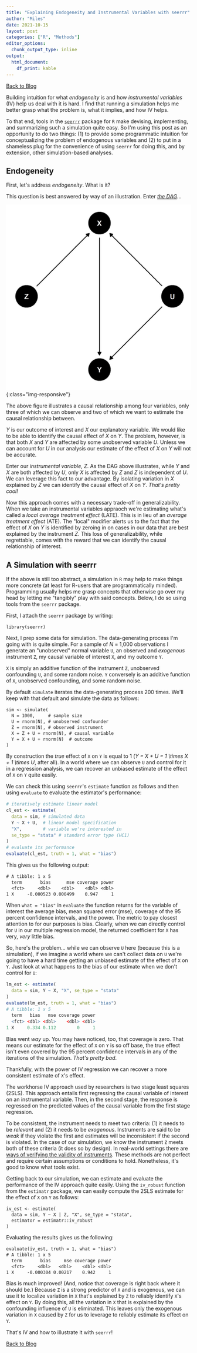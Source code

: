 ```yaml
---
title: "Explaining Endogeneity and Instrumental Variables with seerrr"
author: "Miles"
date: 2021-10-15
layout: post
categories: ["R", "Methods"]
editor_options: 
  chunk_output_type: inline
output: 
  html_document: 
    df_print: kable
---
```


[Back to Blog](https://milesdwilliams15.github.io/blog/)

Building intuition for what *endogeneity* is and how *instrumental variables* (IV) help us deal with it is hard. I find that running a simulation helps me better grasp what the problem is, what it implies, and how IV helps.

To that end, tools in the [`seerrr`](https://github.com/milesdwilliams15/seerrr) package for `R` make devising, implementing, and summarizing such a simulation quite easy. So I'm using this post as an opportunity to do two things: (1) to provide some programmatic intuition for conceptualizing the problem of endogenous variables and (2) to put in a shameless plug for the convenience of using `seerrr` for doing this, and by extension, other simulation-based analyses.


## Endogeneity

First, let's address *endogeneity*. What is it? 

This question is best answered by way of an illustration. Enter [*the DAG*](https://en.wikipedia.org/wiki/Directed_acyclic_graph)...

![](/assets/images/a-dag.jpg){:class="img-responsive"}

The above figure illustrates a causal relationship among four variables, only three of which we can observe and two of which we want to estimate the causal relationship between. 

*Y* is our outcome of interest and *X* our explanatory variable. We would like to be able to identify the causal effect of *X* on *Y*. The problem, however, is that both *X* and *Y* are affected by some unobserved variable *U*. Unless we can account for *U* in our analysis our estimate of the effect of *X* on *Y* will not be accurate.

Enter our *instrumental variable*, *Z*. As the DAG above illustrates, while *Y* and *X* are both affected by *U*, only *X* is affected by *Z* and *Z* is independent of *U*. We can leverage this fact to our advantage. By isolating variation in *X* explained by *Z* we can identify the causal effect of *X* on *Y*. *That's pretty cool!*

Now this approach comes with a necessary trade-off in generalizability. When we take an instrumental variables appraoch we're estimating what's called a *local average treatment effect* (LATE). This is in lieu of an *average treatment effect* (ATE). The "local" modifier alerts us to the fact that the effect of *X* on *Y* is identified by zeroing in on cases in our data that are best explained by the instrument *Z*. This loss of generalizability, while regrettable, comes with the reward that we can identify the causal relationship of interest.


## A Simulation with seerrr

If the above is still too abstract, a simulation in `R` may help to make things more concrete (at least for R-users that are programmatically minded). Programming usually helps me grasp concepts that otherwise go over my head by letting me "tangibly" play with said concepts. Below, I do so using tools from the `seerrr` package.

First, I attach the `seerrr` package by writing:

```{R}
library(seerrr) 
```

Next, I prep some data for simulation. The data-generating process I'm going with is quite simple. For a sample of *N* = 1,000 observations I generate an "unobserved" normal variable `U`, an observed and *exogenous* instrument `Z`, my causal variable of interest `X`, and my outcome `Y`. 

`X` is simply an additive function of the instrument `Z`, unobserved confounding `U`, and some random noise. `Y` conversely is an additive function of `X`, unobserved confounding, and some random noise.

By default `simulate` iterates the data-generating process 200 times. We'll keep with that default and simulate the data as follows:

```{R}
sim <- simulate(
  N = 1000,     # sample size
  U = rnorm(N), # unobserved confounder
  Z = rnorm(N), # observed instrument
  X = Z + U + rnorm(N), # causal variable
  Y = X + U + rnorm(N)  # outcome
)
```

By construction the *true* effect of `X` on `Y` is equal to 1 (*Y = X + U = 1 \times X + 1 \times U*, after all). In a world where we can observe `U` and control for it in a regression analysis, we can recover an unbiased estimate of the effect of `X` on `Y` quite easily.

We can check this using `seerrr`'s `estimate` function as follows and then using `evaluate` to evaluate the estimator's performance:

```r
# iteratively estimate linear model
cl_est <- estimate( 
  data = sim, # simulated data
  Y ~ X + U,  # linear model specification
  "X",        # variable we're interested in
  se_type = "stata" # standard error type (HC1)
)
# evaluate its performance
evaluate(cl_est, truth = 1, what = "bias")
```

This gives us the following output:

```
# A tibble: 1 x 5
  term       bias      mse coverage power
  <fct>     <dbl>    <dbl>    <dbl> <dbl>
1 X     -0.000523 0.000499    0.947     1
```

When `what = "bias"` in `evaluate` the function returns for the variable of interest the average bias, mean squared error (mse), coverage of the 95 percent confidence intervals, and the power. The metric to pay closest attention to for our purposes is bias. Clearly, when we can directly control for `U` in our multiple regression model, the returned coefficient for `X` has very, *very* little bias. 

So, here's the problem... while we can observe `U` here (because this is a simulation), if we imagine a world where we can't collect data on `U` we're going to have a hard time getting an unbiased estimate of the effect of `X` on `Y`. Just look at what happens to the bias of our estimate when we don't control for `U`:

```r
lm_est <- estimate(
  data = sim, Y ~ X, "X", se_type = "stata"
)
evaluate(lm_est, truth = 1, what = "bias")
# A tibble: 1 x 5
  term   bias   mse coverage power
  <fct> <dbl> <dbl>    <dbl> <dbl>
1 X     0.334 0.112        0     1
```

Bias went *way* up. You may have noticed, too, that coverage is zero. That means our estimate for the effect of `X` on `Y` is so off base, the true effect isn't even covered by the 95 percent confidence intervals in any of the iterations of the simulation. *That's pretty bad*.

Thankfully, with the power of IV regression we can recover a more consistent estimate of `X`'s effect. 

The workhorse IV approach used by researchers is two stage least squares (2SLS). This approach entails first regressing the causal variable of interest on an instrumental variable. Then, in the second stage, the response is regressed on the predicted values of the causal variable from the first stage regression.

To be consistent, the instrument needs to meet two criteria: (1) it needs to be *relevant* and (2) it needs to be *exogenous*. Instruments are said to be *weak* if they violate the first and estimates will be inconsistent if the second is violated. In the case of our simulation, we know the instrument `Z` meets both of these criteria (it does so by design). In real-world settings there are [ways of verifying the validity of instruments](https://www.econometrics-with-r.org/12-3-civ.html). These methods are not perfect and require certain assumptions or conditions to hold. Nonetheless, it's good to know what tools exist.

Getting back to our simulation, we can estimate and evaluate the performance of the IV approach quite easily. Using the `iv_robust` function from the `estimatr` package, we can easily compute the 2SLS estimate for the effect of `X` on `Y` as follows:

```{R}
iv_est <- estimate(
  data = sim, Y ~ X | Z, "X", se_type = "stata",
  estimator = estimatr::iv_robust
)
```

Evaluating the results gives us the following:

```{R}
evaluate(iv_est, truth = 1, what = "bias")
# A tibble: 1 x 5
  term       bias     mse coverage power
  <fct>     <dbl>   <dbl>    <dbl> <dbl>
1 X     -0.000304 0.00217    0.942     1
```

Bias is much improved! (And, notice that coverage is right back where it should be.) Because `Z` is a strong predictor of `X` and is exogenous, we can use it to localize variation in `X` that's explained by `Z` to reliably identify `X`'s effect on `Y`. By doing this, all the variation in `X` that is explained by the confounding influence of `U` is eliminated. This leaves only the exogenous variation in `X` caused by `Z` for us to leverage to reliably estimate its effect on `Y`.

That's IV and how to illustrate it with `seerrr`!

[Back to Blog](https://milesdwilliams15.github.io/blog/)
